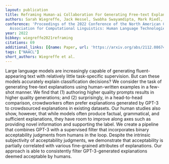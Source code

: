 ```yaml
---
layout: publication
title: Reframing Human-ai Collaboration For Generating Free-text Explanations
authors: Sarah Wiegreffe, Jack Hessel, Swabha Swayamdipta, Mark Riedl, Yejin Choi
conference: 'Proceedings of the 2022 Conference of the North American Chapter of the
  Association for Computational Linguistics: Human Language Technologies'
year: 2022
bibkey: wiegreffe2021reframing
citations: 69
additional_links: [{name: Paper, url: 'https://arxiv.org/abs/2112.08674'}]
tags: ["NAACL"]
short_authors: Wiegreffe et al.
---
```

Large language models are increasingly capable of generating fluent-appearing
text with relatively little task-specific supervision. But can these models
accurately explain classification decisions? We consider the task of generating
free-text explanations using human-written examples in a few-shot manner. We
find that (1) authoring higher quality prompts results in higher quality
generations; and (2) surprisingly, in a head-to-head comparison, crowdworkers
often prefer explanations generated by GPT-3 to crowdsourced explanations in
existing datasets. Our human studies also show, however, that while models
often produce factual, grammatical, and sufficient explanations, they have room
to improve along axes such as providing novel information and supporting the
label. We create a pipeline that combines GPT-3 with a supervised filter that
incorporates binary acceptability judgments from humans in the loop. Despite
the intrinsic subjectivity of acceptability judgments, we demonstrate that
acceptability is partially correlated with various fine-grained attributes of
explanations. Our approach is able to consistently filter GPT-3-generated
explanations deemed acceptable by humans.